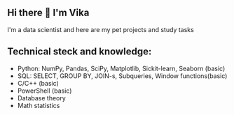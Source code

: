 ## Hi there 👋 I'm Vika

I'm a data scientist and here are my pet projects and study tasks

## Technical steck and knowledge:
- Python: NumPy, Pandas, SciPy, Matplotlib, Sickit-learn, Seaborn (basic)
- SQL: SELECT, GROUP BY, JOIN-s, Subqueries, Window functions(basic)
- C/C++ (basic)
- PowerShell (basic)
- Database theory
- Math statistics

